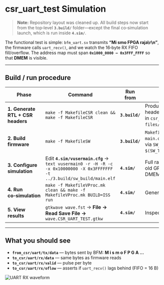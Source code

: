 # csr_uart_test Simulation

> **Note:** Repository layout was cleaned up.
> All build steps now start from the top‑level **`3.build/`** folder—except the
> final co‑simulation launch, which is run inside **`4.sim/`**.

The functional test is simple:
`bfm_uart.sv` transmits **“Mi smo FPGA raja\r\n”**, the firmware calls
`uart_recv()`, and we watch the 16‑byte RX FIFO fill/overflow.
The address map must span **`0x1000_0000 – 0x3FFF_FFFF`** so that **DMEM**
is visible.

---

## Build / run procedure

| Phase | Command | Run from | Notes |
|-------|---------|----------|-------|
| **1. Generate RTL + CSR headers** | `make -f MakefileCSR clean && make -f MakefileCSR` | **`3.build/`** | Produces RTL *.sv* and CSR headers in `csr_build/generated-files/`. |
| **2. Build firmware** | `make -f MakefileSW` | **`3.build/`** | `MakefileSW` compiles `main.cpp` chosen via `SW_MAIN := $(SW_TESTS)/csr_uart_test`. |
| **3. Configure simulation** | Edit **`4.sim/vusermain.cfg`** →<br>```text vusermain0 -r -H -R -c -x 0x10000000 -X 0x3FFFFFFF -t ../3.build/sw_build/main.elf ``` | **`4.sim/`** | Full range is mandatory; the old GPIO span cuts off DMEM. |
| **4. Run co‑simulation** | `make -f MakefileVProc.mk clean && make -f MakefileVProc.mk BUILD=ISS run` | **`4.sim/`** | Generates `wave.fst`. |
| **5. View results** | `gtkwave wave.fst` → **File → Read Save File →** `wave.CSR_UART_TEST.gtkw` | **`4.sim/`** | Inspect RX data and `oflow`. |

---

## What you should see

* **`from_csr/uart/tx/data`** — bytes sent by BFM: **M i s m o F P G A …**
* **`to_csr/uart/rx/data`** — same bytes as firmware reads
* **`to_csr/uart/rx/valid`** — pulse per byte
* **`to_csr/uart/rx/oflow`** — asserts if `uart_recv()` lags behind (FIFO = 16 B)

![UART RX waveform](https://github.com/user-attachments/assets/ad248d4e-de57-423d-b88f-8cc1a7c7debf)
